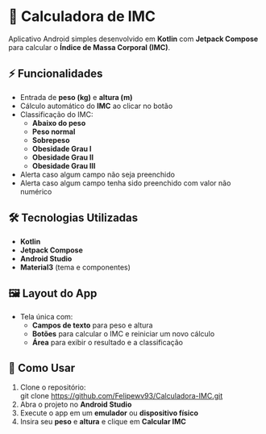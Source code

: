 # 🧮 Calculadora de IMC

Aplicativo Android simples desenvolvido em **Kotlin** com **Jetpack Compose** para calcular o **Índice de Massa Corporal (IMC)**.  

## ⚡ Funcionalidades

- Entrada de **peso (kg)** e **altura (m)**  
- Cálculo automático do **IMC** ao clicar no botão  
- Classificação do IMC:  
  - **Abaixo do peso**  
  - **Peso normal**  
  - **Sobrepeso**  
  - **Obesidade Grau I**  
  - **Obesidade Grau II**  
  - **Obesidade Grau III**  
- Alerta caso algum campo não seja preenchido
- Alerta caso algum campo tenha sido preenchido com valor não numérico

## 🛠 Tecnologias Utilizadas

- **Kotlin**  
- **Jetpack Compose**  
- **Android Studio**  
- **Material3** (tema e componentes)

## 🖼 Layout do App

- Tela única com:
  - **Campos de texto** para peso e altura  
  - **Botões** para calcular o IMC e reiniciar um novo cálculo
  - **Área** para exibir o resultado e a classificação  

## 🚀 Como Usar

1. Clone o repositório:  
   git clone https://github.com/Felipewv93/Calculadora-IMC.git
2. Abra o projeto no **Android Studio**
3. Execute o app em um **emulador** ou **dispositivo físico**
4. Insira seu **peso** e **altura** e clique em **Calcular IMC**
